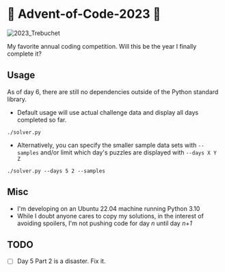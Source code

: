 # 🎄 Advent-of-Code-2023 🎄

![2023_Trebuchet](https://github.com/Milnor/Advent-of-Code-2023/assets/7789866/e22b85cb-0403-4c56-98bf-ac6a42c0f5c4)


My favorite annual coding competition. Will this be the year I finally complete it?  

## Usage
As of day 6, there are still no dependencies outside of the Python standard library.
* Default usage will use actual challenge data and display all days completed so far.
```
./solver.py
```
* Alternatively, you can specify the smaller sample data sets with `--samples` and/or limit which day's puzzles are displayed with `--days X Y Z`
```
./solver.py --days 5 2 --samples
```

## Misc
* I'm developing on an Ubuntu 22.04 machine running Python 3.10
* While I doubt anyone cares to copy my solutions, in the interest of avoiding spoilers, I'm not pushing code for day *n* until day *n+1*

## TODO
* [ ] Day 5 Part 2 is a disaster. Fix it.
